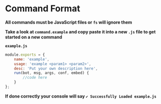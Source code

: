 # Command Format

**All commands must be JavaScript files or `fs` will ignore them**

**Take a look at `command.example` and copy paste it into a new `.js` file to get started on a new command**

**`example.js`**
```js
module.exports = {
    name: 'example',
    usage: 'example <param1> <param2>',
    desc: 'Put your own description here',
    run(bot, msg, args, conf, embed) {
        //code here
    }
};
```

**If done correctly your console will say `✔️ Successfully Loaded example.js`**
